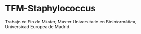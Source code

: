 # TFM-Staphylococcus
Trabajo de Fin de Máster, Máster Universitario en Bioinformática, Universidad Europea de Madrid. 
